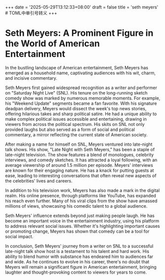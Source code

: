 +++
date = '2025-05-29T13:12:33+08:00'
draft = false
title = 'seth meyers' # TOML中单引号转义
+++

# Seth Meyers: A Prominent Figure in the World of American Entertainment

In the bustling landscape of American entertainment, Seth Meyers has emerged as a household name, captivating audiences with his wit, charm, and incisive commentary.

Seth Meyers first gained widespread recognition as a writer and performer on "Saturday Night Live" (SNL). His tenure on the long-running sketch comedy show was marked by numerous memorable moments. For example, his "Weekend Update" segments became a fan favorite. With his signature deadpan delivery, Meyers would dissect the week's top news stories, offering hilarious takes and sharp political satire. He had a unique ability to make complex political issues accessible and entertaining, drawing in viewers from across the political spectrum. His skits on SNL not only provided laughs but also served as a form of social and political commentary, a mirror reflecting the current state of American society.

After making a name for himself on SNL, Meyers ventured into late-night talk shows. His show, "Late Night with Seth Meyers," has been a staple of late-night television. The show features a blend of monologues, celebrity interviews, and comedy sketches. It has attracted a loyal following, with an average viewership of around 1.5 million per episode. Meyers' interviews are known for their engaging nature. He has a knack for putting guests at ease, leading to interesting conversations that often reveal new aspects of the celebrities' lives and careers.

In addition to his television work, Meyers has also made a mark in the digital realm. His online presence, through platforms like YouTube, has expanded his reach even further. Many of his viral clips from the show have amassed millions of views, showcasing his comedic talent to a global audience. 

Seth Meyers' influence extends beyond just making people laugh. He has become an important voice in the entertainment industry, using his platform to address relevant social issues. Whether it's highlighting important causes or promoting change, Meyers has shown that comedy can be a tool for social impact. 

In conclusion, Seth Meyers' journey from a writer on SNL to a successful late-night talk show host is a testament to his talent and hard work. His ability to blend humor with substance has endeared him to audiences far and wide. As he continues to evolve in his career, there's no doubt that Meyers will remain a significant figure in American entertainment, bringing laughter and thought-provoking content to viewers for years to come.